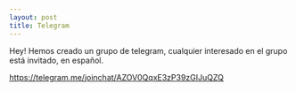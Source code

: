 ```yaml
---
layout: post
title: Telegram
---
```


Hey! Hemos creado un grupo de telegram, cualquier interesado en el grupo está invitado, en español. 

<https://telegram.me/joinchat/AZOV0QqxE3zP39zGIJuQZQ>
